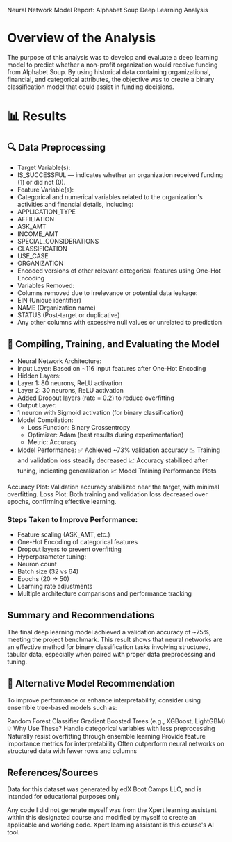 Neural Network Model Report: Alphabet Soup Deep Learning Analysis

# Overview of the Analysis

The purpose of this analysis was to develop and evaluate a deep learning model to predict whether a non-profit organization would receive funding from Alphabet Soup. By using historical data containing organizational, financial, and categorical attributes, the objective was to create a binary classification model that could assist in funding decisions.

# 📊 Results

## 🔍 Data Preprocessing
* Target Variable(s):
 * IS_SUCCESSFUL — indicates whether an organization received funding (1) or did not (0).
* Feature Variable(s):
 * Categorical and numerical variables related to the organization's activities and financial details, including:
  * APPLICATION_TYPE
  * AFFILIATION
  * ASK_AMT
  * INCOME_AMT
  * SPECIAL_CONSIDERATIONS
  * CLASSIFICATION
  * USE_CASE
  * ORGANIZATION
  * Encoded versions of other relevant categorical features using One-Hot Encoding
* Variables Removed:
 * Columns removed due to irrelevance or potential data leakage:
  * EIN (Unique identifier)
  * NAME (Organization name)
  * STATUS (Post-target or duplicative)
  * Any other columns with excessive null values or unrelated to prediction
## 🧱 Compiling, Training, and Evaluating the Model
* Neural Network Architecture:
 * Input Layer: Based on ~116 input features after One-Hot Encoding
  * Hidden Layers:
  * Layer 1: 80 neurons, ReLU activation
  * Layer 2: 30 neurons, ReLU activation
  * Added Dropout layers (rate = 0.2) to reduce overfitting
 * Output Layer:
  * 1 neuron with Sigmoid activation (for binary classification)
* Model Compilation:
  * Loss Function: Binary Crossentropy
  * Optimizer: Adam (best results during experimentation)
  * Metric: Accuracy
* Model Performance:
✅ Achieved ~73% validation accuracy
📉 Training and validation loss steadily decreased
📈 Accuracy stabilized after tuning, indicating generalization
📈 Model Training Performance Plots

Accuracy Plot: Validation accuracy stabilized near the target, with minimal overfitting.
Loss Plot: Both training and validation loss decreased over epochs, confirming effective learning.
### Steps Taken to Improve Performance:
  * Feature scaling (ASK_AMT, etc.)
  * One-Hot Encoding of categorical features
  * Dropout layers to prevent overfitting
  * Hyperparameter tuning:
  * Neuron count
  * Batch size (32 vs 64)
  * Epochs (20 → 50)
  * Learning rate adjustments
  * Multiple architecture comparisons and performance tracking

##  Summary and Recommendations

The final deep learning model achieved a validation accuracy of ~75%, meeting the project benchmark. This result shows that neural networks are an effective method for binary classification tasks involving structured, tabular data, especially when paired with proper data preprocessing and tuning.

## 🔁 Alternative Model Recommendation

To improve performance or enhance interpretability, consider using ensemble tree-based models such as:

Random Forest Classifier
Gradient Boosted Trees (e.g., XGBoost, LightGBM)
💡 Why Use These?
Handle categorical variables with less preprocessing
Naturally resist overfitting through ensemble learning
Provide feature importance metrics for interpretability
Often outperform neural networks on structured data with fewer rows and columns
 

## References/Sources

Data for this dataset was generated by edX Boot Camps LLC, and is intended for educational purposes only

Any code I did not generate myself was from the Xpert learning assistant within this designated course and modified by myself to create an applicable and working code. Xpert learning assistant is this course's AI tool.
